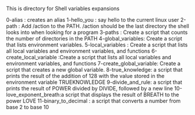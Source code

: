 This is directory for Shell variables expansions

0-alias : creates an alias
1-hello_you : say hello to the current linux user
2-path : Add /action to the PATH. /action should be the last directory the shell looks into when looking for a program
3-paths : Create a script that counts the number of directories in the PATH
4-global_variables: Create a script that lists environment variables.
5-local_variables : Create a script that lists all local variables and environment variables, and functions
6-create_local_variable :Create a script that lists all local variables and environment variables, and functions
7-create_global_variable: Create a script that creates a new global variable.
8-true_knowledge: a script that prints the result of the addition of 128 with the value stored in the environment variable TRUEKNOWLEDGE
9-divide_and_rule: a script that  prints the result of POWER divided by DIVIDE, followed by a new line
10-love_exponent_breath:a script that displays the result of BREATH to the power LOVE
11-binary_to_decimal : a script that converts a number from base 2 to base 10
